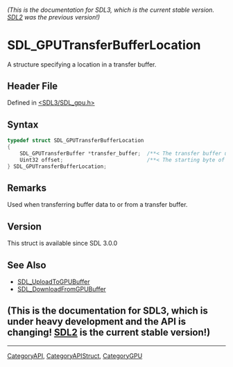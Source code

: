###### (This is the documentation for SDL3, which is the current stable version. [SDL2](https://wiki.libsdl.org/SDL2/) was the previous version!)
# SDL_GPUTransferBufferLocation

A structure specifying a location in a transfer buffer.

## Header File

Defined in [<SDL3/SDL_gpu.h>](https://github.com/libsdl-org/SDL/blob/main/include/SDL3/SDL_gpu.h)

## Syntax

```c
typedef struct SDL_GPUTransferBufferLocation
{
    SDL_GPUTransferBuffer *transfer_buffer;  /**< The transfer buffer used in the transfer operation. */
    Uint32 offset;                           /**< The starting byte of the buffer data in the transfer buffer. */
} SDL_GPUTransferBufferLocation;
```

## Remarks

Used when transferring buffer data to or from a transfer buffer.

## Version

This struct is available since SDL 3.0.0

## See Also

- [SDL_UploadToGPUBuffer](SDL_UploadToGPUBuffer)
- [SDL_DownloadFromGPUBuffer](SDL_DownloadFromGPUBuffer)


## (This is the documentation for SDL3, which is under heavy development and the API is changing! [SDL2](https://wiki.libsdl.org/SDL2/) is the current stable version!)



----
[CategoryAPI](CategoryAPI), [CategoryAPIStruct](CategoryAPIStruct), [CategoryGPU](CategoryGPU)


